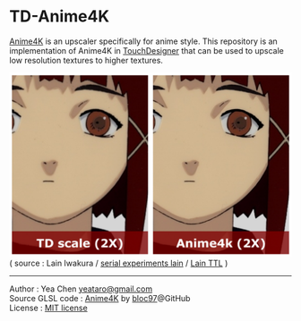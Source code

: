 TD-Anime4K
===
[Anime4K](https://github.com/bloc97/Anime4K) is an upscaler specifically for anime style. This repository is an implementation of Anime4K in [TouchDesigner](http://www.derivative.ca/) that can be used to upscale low resolution textures to higher textures.

![](./img/exp2.png)
( source : Lain Iwakura / [serial experiments lain](https://en.wikipedia.org/wiki/Serial_Experiments_Lain) / [Lain TTL](https://www.nbcuni.co.jp/rondorobe/anime/lain/ttl/) )

---
Author : Yea Chen <yeataro@gmail.com> \
Source GLSL code : [Anime4K](https://github.com/bloc97/Anime4K) by [bloc97](https://github.com/bloc97)@GitHub \
License : [MIT license](https://github.com/yeataro/TD-Anime4K/blob/master/LICENSE)